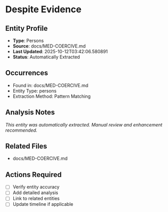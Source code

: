 # Despite Evidence

## Entity Profile
- **Type**: Persons
- **Source**: docs/MED-COERCIVE.md
- **Last Updated**: 2025-10-12T03:42:06.580891
- **Status**: Automatically Extracted

## Occurrences
- Found in: docs/MED-COERCIVE.md
- Entity Type: persons
- Extraction Method: Pattern Matching

## Analysis Notes
*This entity was automatically extracted. Manual review and enhancement recommended.*

## Related Files
- docs/MED-COERCIVE.md

## Actions Required
- [ ] Verify entity accuracy
- [ ] Add detailed analysis
- [ ] Link to related entities
- [ ] Update timeline if applicable
